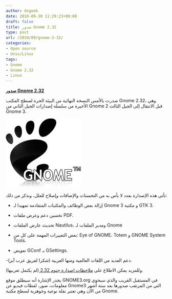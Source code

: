 ```yaml
---
author: dzgeek
date: 2010-09-30 11:29:23+00:00
draft: false
title: صدور Gnome 2.32
type: post
url: /2010/09/gnome-2-32/
categories:
- Open source
- Unix/Linux
tags:
- Gnome
- Gnome 2.32
- Linux
---
```


**[صدور Gnome 2.32](https://www.it-scoop.com/2010/09/gnome-2-32/)**




صدرت بالأمس النسخة النهائية من البيئة الحرة لسطح المكتب Gnome 2.32، وهي الأخيرة من سلسلة إصدارات الجيل الثاني من Gnome 2 قبل الانتقال إلى الجيل الثالث Gnome 3.


[![](gnome.jpg)
](https://www.it-scoop.com/2010/09/gnome-2-32/)

تأتي هذه الإصدارة بعدد لا بأس به من التحسنات والإضافات وإصلاح للعلل، ونذكر من ذلك:

- إزالة بعض الوظائف والمكتبات المتقادمة تمهيدا لـ Gnome 3 و مكتبة GTK 3.

- تحسين دعم وعرض ملفات PDF.

- تحديث عارض الملفات Nautilus، ومدير الملفات لـ Gnome

- بعض التغييرات المهمة على كل من: Eye of GNOME، Totem و GNOME System Tools.

- تعويض GConf بـ GSettings.

-دعم العديد من اللغات العالمية ومنها العربية (شكرا لفريق عرب آيز).

وللمزيد يمكن الاطلاع على [ملاحظات إصدارة جنوم 2.32 ](http://library.gnome.org/misc/release-notes/2.32/index.html.ar)(لم يكتمل تعربيها).

يجدر الإشارة أنه سيطلق موقع GNOME3.org في المستقبل القريب والذي سيحوي معلومات، صور، لقطات فيديو عن Gnome3 التي من المرتقب صدورها بعد ستة أشهر من الآن وهي تعتبر نقلة نوعية وجوهرية لسطح مكتبة Gnome.
